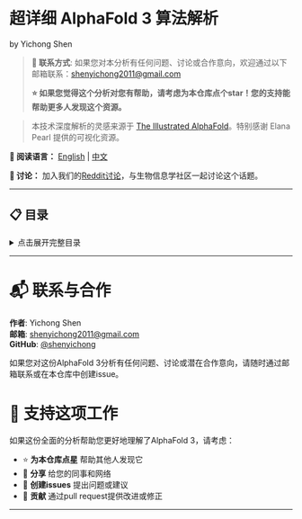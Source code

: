 # 超详细 AlphaFold 3 算法解析

by Yichong Shen

> **📧 联系方式**: 如果您对本分析有任何问题、讨论或合作意向，欢迎通过以下邮箱联系：shenyichong2011@gmail.com
> 
> **⭐ 如果您觉得这个分析对您有帮助，请考虑为本仓库点个star！您的支持能帮助更多人发现这个资源。**

> 本技术深度解析的灵感来源于 [The Illustrated AlphaFold](https://elanapearl.github.io/blog/2024/the-illustrated-alphafold/)。特别感谢 Elana Pearl 提供的可视化资源。

**📖 阅读语言：** [English](README.md) | [中文](README.zh.md)

**💬 讨论：** 加入我们的[Reddit讨论](https://www.reddit.com/r/bioinformatics/comments/1l7xcp3/alphafold_3_demystified_i_wrote_a_technical/)，与生物信息学社区一起讨论这个话题。

---

## 📋 目录

<details>
<summary>点击展开完整目录</summary>

- [Input Preparation](docs/Input%20Preparation.zh.md)
  - [**MSA和Templates是如何来的？**](docs/Input%20Preparation.zh.md#msa和templates是如何来的)
    - [为什么需要MSA？](docs/Input%20Preparation.zh.md#为什么需要msa)
    - [为什么需要Templates？](docs/Input%20Preparation.zh.md#为什么需要template)
    - [如何获取MSA？](docs/Input%20Preparation.zh.md#如何获取msa)
    - [如何获取Templates？](docs/Input%20Preparation.zh.md#如何获取template)
    - [如何表征Templates？](docs/Input%20Preparation.zh.md#如何表征templates)
  - [**如何构建Atom-level的表征？**](docs/Input%20Preparation.zh.md#如何构建atom-level的表征)
    - [构建p和q](docs/Input%20Preparation.zh.md#构建p和q)
    - [更新q（Atom Transformer）](docs/Input%20Preparation.zh.md#更新qatom-transformer)
  - [**如何构建Token-level的表征？**](docs/Input%20Preparation.zh.md#如何构建token-level的表征)
    - [Token级单序列表征](docs/Input%20Preparation.zh.md#token级单序列表征)
    - [Token级对表征](docs/Input%20Preparation.zh.md#token级对表征)
- [Representation Learning](docs/Representation%20Learning.zh.md)
  - [Template Module](docs/Representation%20Learning.zh.md#template-module)
  - [MSA Module](docs/Representation%20Learning.zh.md#msa-module)
  - [Pairformer Module](docs/Representation%20Learning.zh.md#pairformer-module)
- [Structure Prediction](docs/Structure%20Prediction.zh.md)
  - [Diffusion的基本概念](docs/Structure%20Prediction.zh.md#diffusion的基本概念)
  - [Structure Prediction 详解](docs/Structure%20Prediction.zh.md#structure-prediction-详解)
    - [Sample Diffusion部分详解（推理过程）](docs/Structure%20Prediction.zh.md#sample-diffusion部分详解推理过程)
    - [Diffusion Module部分详解（推理过程）](docs/Structure%20Prediction.zh.md#diffusion-module部分详解推理过程)
- [Loss Function](docs/Loss%20Function.zh.md)
    - [$L_{distogram}$](docs/Loss%20Function.zh.md#l_distogram)
    - [$L_{diffusion}$](docs/Loss%20Function.zh.md#l_diffusion)
    - [$L_{confidence}$](docs/Loss%20Function.zh.md#l_confidence)

</details>

---

# 📬 联系与合作

**作者**: Yichong Shen  
**邮箱**: shenyichong2011@gmail.com  
**GitHub**: [@shenyichong](https://github.com/shenyichong)

如果您对这份AlphaFold 3分析有任何问题、讨论或潜在合作意向，请随时通过邮箱联系或在本仓库中创建issue。

# 🌟 支持这项工作

如果这份全面的分析帮助您更好地理解了AlphaFold 3，请考虑：
- ⭐ **为本仓库点星** 帮助其他人发现它
- 🔄 **分享** 给您的同事和网络
- 💭 **创建issues** 提出问题或建议  
- 🤝 **贡献** 通过pull request提供改进或修正

---